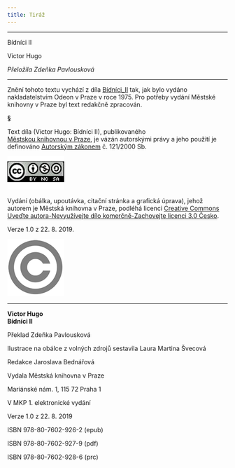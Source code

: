 ```yaml
---
title: Tiráž
---
```


***

Bídníci II

Victor Hugo

_Přeložila Zdeňka Pavlousková_


***

Znění tohoto textu vychází z díla [Bídníci\_II](https://search.mlp.cz/cz/titul/bidnici/142337/) tak, jak bylo vydáno nakladatelstvím Odeon v Praze v roce 1975. Pro potřeby vydání Městské knihovny v Praze byl text redakčně zpracován.

**§**

Text díla (Victor Hugo: Bídníci II), publikovaného [Městskou knihovnou v Praze](https://www.mlp.cz/cz/), je vázán autorskými právy a jeho použití je definováno [Autorským zákonem](https://www.mkcr.cz/predpisy-zakonu-709.html) č. 121/2000 Sb.

[![image001.jpg](./resources/image001_fmt.png)](https://creativecommons.org/licenses/by-nc-sa/3.0/cz/)

Vydání (obálka, upoutávka, citační stránka a grafická úprava), jehož autorem je Městská knihovna v Praze, podléhá licenci [Creative Commons Uveďte autora-Nevyužívejte dílo komerčně-Zachovejte licenci 3.0 Česko](https://creativecommons.org/licenses/by-nc-sa/3.0/cz/).

  

Verze 1.0 z 22. 8. 2019.

  

![image002.jpg](./resources/image002_fmt.png)


***

**Victor Hugo  
Bídníci II**

  

Překlad Zdeňka Pavlousková

  

Ilustrace na obálce z volných zdrojů sestavila Laura Martina Švecová

  

Redakce Jaroslava Bednářová

  

Vydala Městská knihovna v Praze

  

Mariánské nám. 1, 115 72 Praha 1

  

V MKP 1. elektronické vydání

  

Verze 1.0 z 22. 8. 2019

  

ISBN 978-80-7602-926-2 (epub)

  

ISBN 978-80-7602-927-9 (pdf)

  

ISBN 978-80-7602-928-6 (prc)
